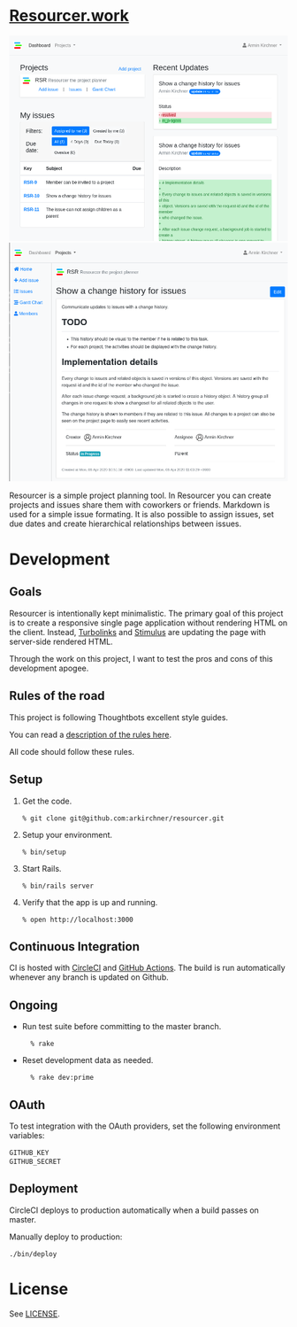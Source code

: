 [![<Resourcer>](https://circleci.com/gh/arkirchner/resourcer.svg?style=svg)](https://github.com/arkirchner/resourcer)

# [Resourcer.work](https://resourcer.work)

![`dashboard`](https://raw.githubusercontent.com/arkirchner/resourcer/master/dashboard.png)
![`issue_view`](https://raw.githubusercontent.com/arkirchner/resourcer/master/show_issue.png)

Resourcer is a simple project planning tool. In Resourcer you can create projects and issues share them with coworkers or friends. Markdown is used for a simple issue formating. It is also possible to assign issues, set due dates and create hierarchical relationships between issues.

# Development

## Goals

Resourcer is intentionally kept minimalistic. The primary goal of this project is to create a responsive single page application without rendering HTML on the client. Instead, [Turbolinks](https://github.com/turbolinks/turbolinks) and [Stimulus](https://github.com/stimulusjs/stimulus) are updating the page with server-side rendered HTML.

Through the work on this project, I want to test the pros and cons of this development apogee.

## Rules of the road

This project is following Thoughtbots excellent style guides.

You can read a [description of the rules here](https://github.com/thoughtbot/guides/tree/master/style).

All code should follow these rules.

## Setup

1.  Get the code.

        % git clone git@github.com:arkirchner/resourcer.git

2.  Setup your environment.

        % bin/setup

3.  Start Rails.

        % bin/rails server

4.  Verify that the app is up and running.

        % open http://localhost:3000

## Continuous Integration

CI is hosted with [CircleCI](https://circleci.com/gh/arkirchner/resourcer) and [GitHub Actions](https://github.com/arkirchner/resourcer/actions). The
build is run automatically whenever any branch is updated on Github.

## Ongoing

- Run test suite before committing to the master branch.

        % rake

- Reset development data as needed.

        % rake dev:prime

## OAuth

To test integration with the OAuth providers, set the following environment variables:

    GITHUB_KEY
    GITHUB_SECRET

## Deployment

CircleCI deploys to production automatically when a build passes on master.

Manually deploy to production:

    ./bin/deploy

# License

See [LICENSE](LICENSE).
